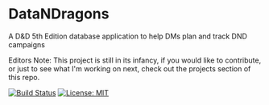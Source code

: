 # DataNDragons
A D&amp;D 5th Edition database application to help DMs plan and track DND campaigns



Editors Note: This project is still in its infancy, if you would like to contribute, or just to see what I'm working on next, check out the projects section of this repo. 



[![Build Status](https://scrungo.visualstudio.com/_apis/public/build/definitions/0cb6e1e0-c4ad-4c81-9559-f34c0c9d8e05/5/badge)](https://scrungo.visualstudio.com/DataNDragons/_build/index?definitionId=5)  [![License: MIT](https://img.shields.io/badge/License-MIT-yellow.svg)](https://opensource.org/licenses/MIT)

